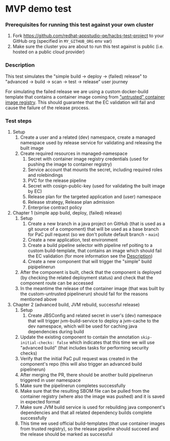 # MVP demo test

### Prerequisites for running this test against your own cluster
1. Fork https://github.com/redhat-appstudio-qe/hacbs-test-project to your GitHub org (specified in `MY_GITHUB_ORG` env var)
2. Make sure the cluster you are about to run this test against is public (i.e. hosted on a public cloud provider)

### Description

This test simulates the "simple build -> deploy -> (failed) release" to "advanced -> build -> scan -> test -> release" user journey

For simulating the failed release we are using a custom docker-build template that contains a container image coming from ["untrusted" container image registry](https://github.com/enterprise-contract/ec-policies/blob/2d9fc8317a6349a4a9a1969f16c90dfec4448cd3/data/rule_data.yml#L9-L18). This should guarantee that the EC validation will fail and cause the failure of the release process.

### Test steps
1. Setup
   1. Create a user and a related (dev) namespace, create a managed namespace used by release service for validating and releasing the built image
   2. Create required resources in managed-namespace
      1. Secret with container image registry credentials (used for pushing the image to container registry)
      2. Service account that mounts the secret, including required roles and rolebindings
      3. PVC for the release pipeline
      4. Secret with cosign-public-key (used for validating the built image by EC)
      5. Release plan for the targeted application and (user) namespace
      6. Release strategy, Release plan admission
      7. Enterprise contract policy
1. Chapter 1 (simple app build, deploy, (failed) release)
   1. Setup
      1. Create a new branch in a java project on GitHub (that is used as a git source of a compoment) that will be used as a base branch for PaC pull request (so we don't pollute default branch - `main`)
      2. Create a new application, test environment
      3. Create a build pipeline selector with pipeline ref poiting to a custom build-template, that contains an image which should fail the EC validation (for more information see the [Description](#description))
      4. Create a new component that will trigger the "simple" build pipipelinerun
   2. After the component is built, check that the component is deployed (by checking the related deployment status) and check that the component route can be accessed
   3. In the meantime the release of the container image (that was built by the custom-untrusted pipelinerun) should fail for the reasons mentioned above
2. Chapter 2 (advanced build, JVM rebuild, successful release)
   1. Setup
      1. Create JBSConfig and related secret in user's (dev) namespace that will trigger jvm-build-service to deploy a jvm-cache to the dev namespace, which will be used for caching java dependencies during build
   2. Update the existing component to contain the annotation `skip-initial-checks: false` which indicates that this time we will use "advanced build" (that includes tasks for performing security checks)
   3. Verify that the initial PaC pull request was created in the component's repo (this will also trigger an advanced build pipelinerun)
   4. After merging the PR, there should be another build pipelinerun triggered in user namespace
   5. Make sure the pipelinerun completes successfully
   6. Make sure that the resulting SBOM file can be pulled from the container registry (where also the image was pushed) and it is saved in expected format
   7. Make sure JVM build service is used for rebuilding java component's dependencies and that all related dependency builds complete successfully
   8. This time we used official build-templates (that use container images from trusted registry), so the release pipeline should succeed and the release should be marked as successful